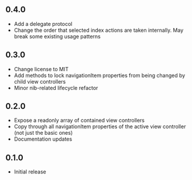 ## 0.4.0

* Add a delegate protocol
* Change the order that selected index actions are taken internally. May break
  some existing usage patterns

## 0.3.0

* Change license to MIT
* Add methods to lock navigationItem properties from being changed by child view
  controllers
* Minor nib-related lifecycle refactor

## 0.2.0

* Expose a readonly array of contained view controllers
* Copy through all navigationItem properties of the active view controller (not
  just the basic ones)
* Documentation updates

## 0.1.0

* Initial release
